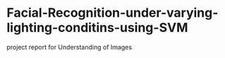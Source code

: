 # Facial-Recognition-under-varying-lighting-conditins-using-SVM
project report for Understanding of Images
